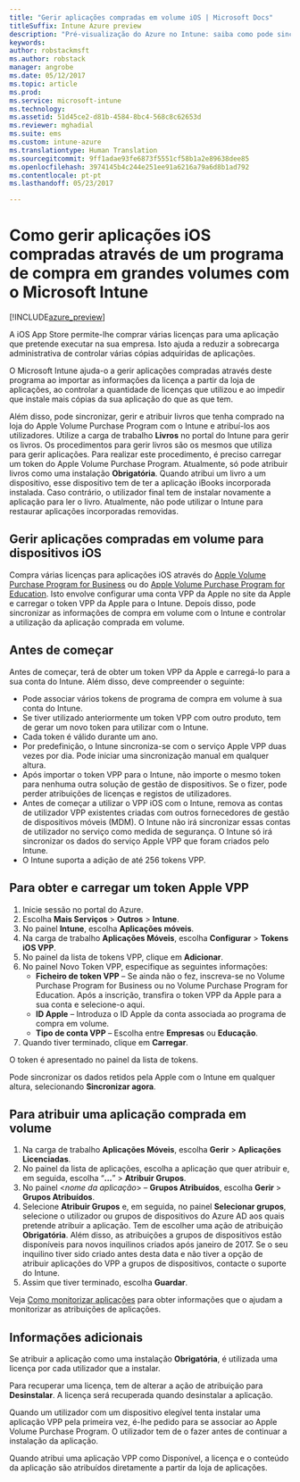 ```yaml
---
title: "Gerir aplicações compradas em volume iOS | Microsoft Docs"
titleSuffix: Intune Azure preview
description: "Pré-visualização do Azure no Intune: saiba como pode sincronizar as aplicações que comprou em volume na loja iOS para o Intune e, em seguida, gerir e controlar a utilização das mesmas."
keywords: 
author: robstackmsft
ms.author: robstack
manager: angrobe
ms.date: 05/12/2017
ms.topic: article
ms.prod: 
ms.service: microsoft-intune
ms.technology: 
ms.assetid: 51d45ce2-d81b-4584-8bc4-568c8c62653d
ms.reviewer: mghadial
ms.suite: ems
ms.custom: intune-azure
ms.translationtype: Human Translation
ms.sourcegitcommit: 9ff1adae93fe6873f5551cf58b1a2e89638dee85
ms.openlocfilehash: 3974145b4c244e251ee91a6216a79a6d8b1ad792
ms.contentlocale: pt-pt
ms.lasthandoff: 05/23/2017

---
```


# <a name="how-to-manage-ios-apps-you-purchased-through-a-volume-purchase-program-with-microsoft-intune"></a>Como gerir aplicações iOS compradas através de um programa de compra em grandes volumes com o Microsoft Intune


[!INCLUDE[azure_preview](./includes/azure_preview.md)]

A iOS App Store permite-lhe comprar várias licenças para uma aplicação que pretende executar na sua empresa. Isto ajuda a reduzir a sobrecarga administrativa de controlar várias cópias adquiridas de aplicações.

O Microsoft Intune ajuda-o a gerir aplicações compradas através deste programa ao importar as informações da licença a partir da loja de aplicações, ao controlar a quantidade de licenças que utilizou e ao impedir que instale mais cópias da sua aplicação do que as que tem.

Além disso, pode sincronizar, gerir e atribuir livros que tenha comprado na loja do Apple Volume Purchase Program com o Intune e atribuí-los aos utilizadores. Utilize a carga de trabalho **Livros** no portal do Intune para gerir os livros. Os procedimentos para gerir livros são os mesmos que utiliza para gerir aplicações.
Para realizar este procedimento, é preciso carregar um token do Apple Volume Purchase Program. Atualmente, só pode atribuir livros como uma instalação **Obrigatória**.
Quando atribui um livro a um dispositivo, esse dispositivo tem de ter a aplicação iBooks incorporada instalada. Caso contrário, o utilizador final tem de instalar novamente a aplicação para ler o livro. Atualmente, não pode utilizar o Intune para restaurar aplicações incorporadas removidas.


## <a name="manage-volume-purchased-apps-for-ios-devices"></a>Gerir aplicações compradas em volume para dispositivos iOS
Compra várias licenças para aplicações iOS através do [Apple Volume Purchase Program for Business](http://www.apple.com/business/vpp/) ou do [Apple Volume Purchase Program for Education](http://volume.itunes.apple.com/us/store). Isto envolve configurar uma conta VPP da Apple no site da Apple e carregar o token VPP da Apple para o Intune.  Depois disso, pode sincronizar as informações de compra em volume com o Intune e controlar a utilização da aplicação comprada em volume.

## <a name="before-you-start"></a>Antes de começar
Antes de começar, terá de obter um token VPP da Apple e carregá-lo para a sua conta do Intune. Além disso, deve compreender o seguinte:

* Pode associar vários tokens de programa de compra em volume à sua conta do Intune.
* Se tiver utilizado anteriormente um token VPP com outro produto, tem de gerar um novo token para utilizar com o Intune.
* Cada token é válido durante um ano.
* Por predefinição, o Intune sincroniza-se com o serviço Apple VPP duas vezes por dia. Pode iniciar uma sincronização manual em qualquer altura.
* Após importar o token VPP para o Intune, não importe o mesmo token para nenhuma outra solução de gestão de dispositivos. Se o fizer, pode perder atribuições de licenças e registos de utilizadores.
* Antes de começar a utilizar o VPP iOS com o Intune, remova as contas de utilizador VPP existentes criadas com outros fornecedores de gestão de dispositivos móveis (MDM). O Intune não irá sincronizar essas contas de utilizador no serviço como medida de segurança. O Intune só irá sincronizar os dados do serviço Apple VPP que foram criados pelo Intune.
* O Intune suporta a adição de até 256 tokens VPP.

## <a name="to-get-and-upload-an-apple-vpp-token"></a>Para obter e carregar um token Apple VPP

1. Inicie sessão no portal do Azure.
2. Escolha **Mais Serviços** > **Outros** > **Intune**.
3. No painel **Intune**, escolha **Aplicações móveis**.
1.  Na carga de trabalho **Aplicações Móveis**, escolha **Configurar** > **Tokens iOS VPP**.
2.  No painel da lista de tokens VPP, clique em **Adicionar**.
3.  No painel Novo Token VPP, especifique as seguintes informações:
    - **Ficheiro de token VPP** – Se ainda não o fez, inscreva-se no Volume Purchase Program for Business ou no Volume Purchase Program for Education. Após a inscrição, transfira o token VPP da Apple para a sua conta e selecione-o aqui.
    - **ID Apple** – Introduza o ID Apple da conta associada ao programa de compra em volume.
    - **Tipo de conta VPP** – Escolha entre **Empresas** ou **Educação**.
4. Quando tiver terminado, clique em **Carregar**.

O token é apresentado no painel da lista de tokens.


Pode sincronizar os dados retidos pela Apple com o Intune em qualquer altura, selecionando **Sincronizar agora**.

## <a name="to-assign-a-volume-purchased-app"></a>Para atribuir uma aplicação comprada em volume

1. Na carga de trabalho **Aplicações Móveis**, escolha **Gerir** > **Aplicações Licenciadas**.
2. No painel da lista de aplicações, escolha a aplicação que quer atribuir e, em seguida, escolha “**...**” > **Atribuir Grupos**.
3. No painel <*nome da aplicação*> – **Grupos Atribuídos**, escolha **Gerir** > **Grupos Atribuídos**.
4. Selecione **Atribuir Grupos** e, em seguida, no painel **Selecionar grupos**, selecione o utilizador ou grupos de dispositivos do Azure AD aos quais pretende atribuir a aplicação.
Tem de escolher uma ação de atribuição **Obrigatória**. Além disso, as atribuições a grupos de dispositivos estão disponíveis para novos inquilinos criados após janeiro de 2017. Se o seu inquilino tiver sido criado antes desta data e não tiver a opção de atribuir aplicações do VPP a grupos de dispositivos, contacte o suporte do Intune.
5. Assim que tiver terminado, escolha **Guardar**.

Veja [Como monitorizar aplicações](apps-monitor.md) para obter informações que o ajudam a monitorizar as atribuições de aplicações.

## <a name="further-information"></a>Informações adicionais

Se atribuir a aplicação como uma instalação **Obrigatória**, é utilizada uma licença por cada utilizador que a instalar.

Para recuperar uma licença, tem de alterar a ação de atribuição para **Desinstalar**. A licença será recuperada quando desinstalar a aplicação.

Quando um utilizador com um dispositivo elegível tenta instalar uma aplicação VPP pela primeira vez, é-lhe pedido para se associar ao Apple Volume Purchase Program. O utilizador tem de o fazer antes de continuar a instalação da aplicação.

Quando atribui uma aplicação VPP como Disponível, a licença e o conteúdo da aplicação são atribuídos diretamente a partir da loja de aplicações.

